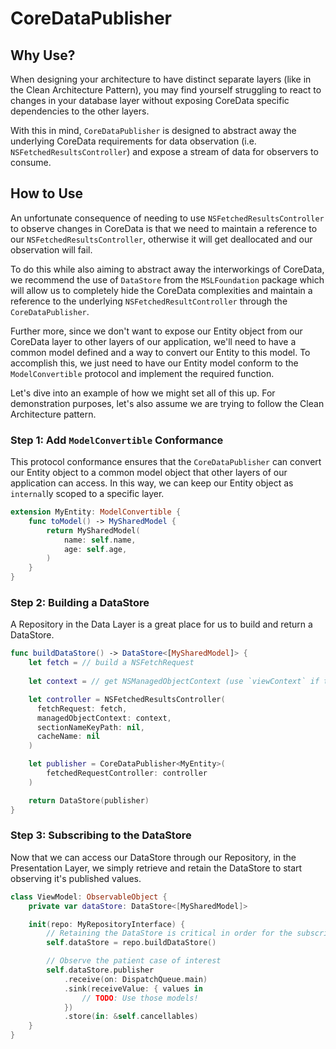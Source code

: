 #  CoreDataPublisher

## Why Use?
When designing your architecture to have distinct separate layers (like in the Clean Architecture Pattern), you may find yourself struggling to react to changes in your database layer without exposing CoreData specific dependencies to the other layers.

With this in mind, `CoreDataPublisher` is designed to abstract away the underlying CoreData requirements for data observation (i.e. `NSFetchedResultsController`) and expose a stream of data for observers to consume.

## How to Use
An unfortunate consequence of needing to use `NSFetchedResultsController` to observe changes in CoreData is that we need to maintain a reference to our `NSFetchedResultsController`, otherwise it will get deallocated and our observation will fail.

To do this while also aiming to abstract away the interworkings of CoreData, we recommend the use of `DataStore` from the `MSLFoundation` package which will allow us to completely hide the CoreData complexities and maintain a reference to the underlying `NSFetchedResultController` through the `CoreDataPublisher`. 

Further more, since we don't want to expose our Entity object from our CoreData layer to other layers of our application, we'll need to have a common model defined and a way to convert our Entity  to this model. To accomplish this, we just need to have our Entity model conform to the `ModelConvertible` protocol and implement the required function.

 Let's dive into an example of how we might set all of this up. For demonstration purposes, let's also assume we are trying to follow the Clean Architecture pattern.

### Step 1: Add `ModelConvertible` Conformance
This protocol conformance ensures that the `CoreDataPublisher` can convert our Entity object to a common model object that other layers of our application can access. In this way, we can keep our Entity object as `internal`ly scoped to a specific layer.

```swift
extension MyEntity: ModelConvertible {
    func toModel() -> MySharedModel {
        return MySharedModel(
            name: self.name,
            age: self.age,
        )
    }
}

```


### Step 2: Building a DataStore
A Repository in the Data Layer is a great place for us to build and return a DataStore.

```swift
func buildDataStore() -> DataStore<[MySharedModel]> {
    let fetch = // build a NSFetchRequest
    
    let context = // get NSManagedObjectContext (use `viewContext` if the data is intended to drive UI)

    let controller = NSFetchedResultsController(
      fetchRequest: fetch,
      managedObjectContext: context,
      sectionNameKeyPath: nil,
      cacheName: nil
    )

    let publisher = CoreDataPublisher<MyEntity>(
        fetchedRequestController: controller
    )

    return DataStore(publisher)
}
```

### Step 3: Subscribing to the DataStore
Now that we can access our DataStore through our Repository, in the Presentation Layer, we simply retrieve and retain the DataStore to start observing it's published values.

```swift
class ViewModel: ObservableObject {
    private var dataStore: DataStore<[MySharedModel]>

    init(repo: MyRepositoryInterface) {
        // Retaining the DataStore is critical in order for the subscription to function
        self.dataStore = repo.buildDataStore()

        // Observe the patient case of interest
        self.dataStore.publisher
            .receive(on: DispatchQueue.main)
            .sink(receiveValue: { values in
                // TODO: Use those models!
            })
            .store(in: &self.cancellables)
    }
}
```

